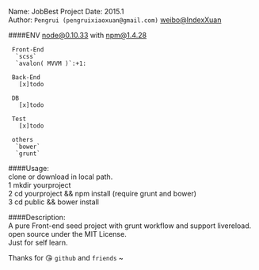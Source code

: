 Name:    JobBest Project 
Date:    2015.1  
Author:  `Pengrui (pengruixiaoxuan@gmail.com)` [weibo@IndexXuan](http://weibo.com/u/3180300392 "IndexXuan")  

####ENV
     node@0.10.33 with npm@1.4.28

     Front-End
      `scss`
      `avalon( MVVM )`:+1:

     Back-End
       [x]todo 

     DB
       [x]todo 
      
     Test
       [x]todo 

     others
      `bower`
      `grunt`
     
####Usage:  
     clone or download in local path.  
     1 mkdir yourproject  
     2 cd yourproject && npm install (require grunt and bower)  
     3 cd public && bower install  

####Description:  
     A pure Front-end seed project with grunt workflow and support livereload.  
     open source under the MIT License.  
     Just for self learn.  

Thanks for :kissing_heart: `github` and `friends` ~



